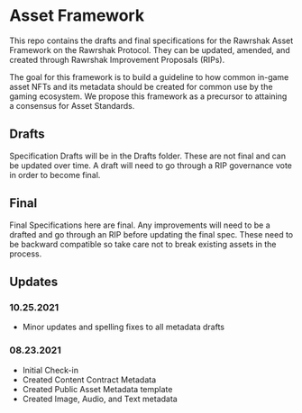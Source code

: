 # Asset Framework
This repo contains the drafts and final specifications for the Rawrshak Asset Framework on the Rawrshak Protocol.
They can be updated, amended, and created through Rawrshak Improvement Proposals (RIPs).

The goal for this framework is to build a guideline to how common in-game asset NFTs and its metadata should be created for common use by the gaming ecosystem. We propose this framework as a precursor to attaining a consensus for Asset Standards.

## Drafts
Specification Drafts will be in the Drafts folder. These are not final and can be updated over time.
A draft will need to go through a RIP governance vote in order to become final.

## Final
Final Specifications here are final. Any improvements will need to be a drafted and go through an RIP
before updating the final spec. These need to be backward compatible so take care not to break existing
assets in the process.

## Updates
### 10.25.2021
- Minor updates and spelling fixes to all metadata drafts

### 08.23.2021
- Initial Check-in
- Created Content Contract Metadata
- Created Public Asset Metadata template
- Created Image, Audio, and Text metadata